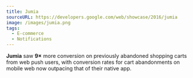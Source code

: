```yaml
---
title: Jumia
sourceURL: https://developers.google.com/web/showcase/2016/jumia
image: /images/jumia.png
tags:
  - E-commerce
  - Notifications
---
```


**Jumia** saw **9×** more conversion on previously abandoned shopping carts from
web push users, with conversion rates for cart abandonments on mobile web now
outpacing that of their native app.

